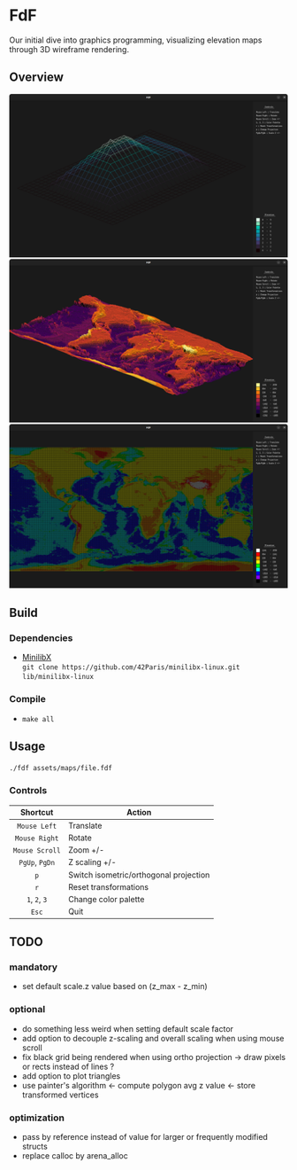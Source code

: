 # FdF

Our initial dive into graphics programming, visualizing elevation maps through 3D wireframe rendering.

## Overview
![preview-1](assets/fdf-preview-1.png)
![preview-2](assets/fdf-preview-2.png)
![preview-3](assets/fdf-preview-3.png)

## Build

### Dependencies

- [MinilibX](https://github.com/42Paris/minilibx-linux)  
`git clone https://github.com/42Paris/minilibx-linux.git lib/minilibx-linux`

### Compile

- `make all`

## Usage

`./fdf assets/maps/file.fdf`

### Controls

Shortcut | Action
:---: | ---
`Mouse Left` | Translate
`Mouse Right` | Rotate
`Mouse Scroll` | Zoom +/-
`PgUp`, `PgDn` | Z scaling +/-
`p` | Switch isometric/orthogonal projection
`r` | Reset transformations
`1`, `2`, `3` | Change color palette
`Esc` | Quit

## TODO

### mandatory
- set default scale.z value based on (z_max - z_min)

### optional
- do something less weird when setting default scale factor
- add option to decouple z-scaling and overall scaling when using mouse scroll
- fix black grid being rendered when using ortho projection -> draw pixels or rects instead of lines ?
- add option to plot triangles
- use painter's algorithm <- compute polygon avg z value <- store transformed vertices

### optimization
- pass by reference instead of value for larger or frequently modified structs
- replace calloc by arena_alloc